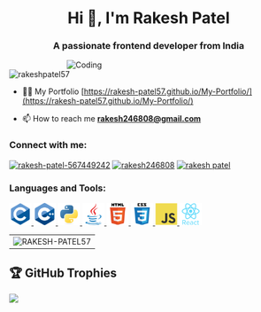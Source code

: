 <h1 align="center">Hi 👋, I'm Rakesh Patel</h1>
<h3 align="center">A passionate frontend developer from India</h3>
<img align="right" alt="Coding" width="400" src="https://www.lambdatest.com/resources/images/news24.gif">

<p align="left"> <img src="https://komarev.com/ghpvc/?username=rakeshpatel57&label=Profile%20views&color=0e75b6&style=flat" alt="rakeshpatel57" /> </p>

- 👨‍💻 My Portfolio [https://rakesh-patel57.github.io/My-Portfolio/](https://rakesh-patel57.github.io/My-Portfolio/)

- 📫 How to reach me **rakesh246808@gmail.com**

<h3 align="left">Connect with me:</h3>
<p align="left">
<a href="https://linkedin.com/in/rakesh-patel-567449242" target="blank"><img align="center" src="https://raw.githubusercontent.com/rahuldkjain/github-profile-readme-generator/master/src/images/icons/Social/linked-in-alt.svg" alt="rakesh-patel-567449242" height="30" width="40" /></a>
<a href="https://www.codechef.com/users/rakesh246808" target="blank"><img align="center" src="https://cdn.jsdelivr.net/npm/simple-icons@3.1.0/icons/codechef.svg" alt="rakesh246808" height="30" width="40" /></a>
<a href="https://www.hackerrank.com/rakesh246808" target="blank"><img align="center" src="https://raw.githubusercontent.com/rahuldkjain/github-profile-readme-generator/master/src/images/icons/Social/hackerrank.svg" alt="rakesh patel" height="30" width="40" /></a>
</p>
<h3 align="left">Languages and Tools:</h3>
<p align="left"> <a href="https://www.cprogramming.com/" target="_blank" rel="noreferrer"> <img src="https://raw.githubusercontent.com/devicons/devicon/master/icons/c/c-original.svg" alt="c" width="40" height="40"/> </a> <a href="https://www.w3schools.com/cpp/" target="_blank" rel="noreferrer"> <img src="https://raw.githubusercontent.com/devicons/devicon/master/icons/cplusplus/cplusplus-original.svg" alt="cplusplus" width="40" height="40"/> </a><a href="https://www.python.org" target="_blank" rel="noreferrer"> <img src="https://raw.githubusercontent.com/devicons/devicon/master/icons/python/python-original.svg" alt="python" width="40" height="40"/> </a><a href="https://www.java.com" target="_blank" rel="noreferrer"> <img src="https://raw.githubusercontent.com/devicons/devicon/master/icons/java/java-original.svg" alt="java" width="40" height="40"/> </a><a href="https://www.w3.org/html/" target="_blank" rel="noreferrer"> <img src="https://raw.githubusercontent.com/devicons/devicon/master/icons/html5/html5-original-wordmark.svg" alt="html5" width="40" height="40"/> </a> <a href="https://www.w3schools.com/css/" target="_blank" rel="noreferrer"> <img src="https://raw.githubusercontent.com/devicons/devicon/master/icons/css3/css3-original-wordmark.svg" alt="css3" width="40" height="40"/> </a> <a href="https://developer.mozilla.org/en-US/docs/Web/JavaScript" target="_blank" rel="noreferrer"> <img src="https://raw.githubusercontent.com/devicons/devicon/master/icons/javascript/javascript-original.svg" alt="javascript" width="40" height="40"/> </a> <a href="https://www.photoshop.com/en" target="_blank" rel="noreferrer"><a href="https://reactjs.org/" target="_blank" rel="noreferrer"> <img src="https://raw.githubusercontent.com/devicons/devicon/master/icons/react/react-original-wordmark.svg" alt="react" width="40" height="40"/> </a>
<table>
<tr><td><img align="center" src="https://github-readme-streak-stats.herokuapp.com/?user=RAKESH-PATEL57&theme=&theme=blue-green" alt="RAKESH-PATEL57" /></td></tr>
</table>

<!--# 📊 GitHub Stats :
![](https://github-readme-stats.vercel.app/api?username=RAKESH-PATEL57&theme=midnight-purple&hide_border=true&center=true&include_all_commits=false&count_private=false)<br/> -->

## 🏆 GitHub Trophies
![](https://github-profile-trophy.vercel.app/?username=RAKESH-PATEL57&theme=radical&no-frame=true&no-bg=false&center=true&margin-w=4)
